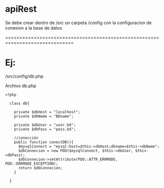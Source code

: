# apiRest

Se debe crear dentro de /src un carpeta /config con la configuracion de conexion a la base de datos

==============================================================================

# Ej: 

/src/config/db.php


Archivo db.php


    <?php

      class db{
      
        private $dbHost = "localhost";
        private $dbName = "BDname";

        private $dbUser = "user.bd";
        private $dbPass = "pass.bd";
        
        //conección 
        public function conectDB(){
          $mysqlConnect = "mysql:host=$this->dbHost;dbname=$this->dbName";
          $dbConnecion = new PDO($mysqlConnect, $this->dbUser, $this->dbPass);
          $dbConnecion->setAttribute(PDO::ATTR_ERRMODE, PDO::ERRMODE_EXCEPTION);
          return $dbConnecion;
        }
    
      }


